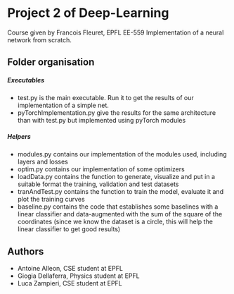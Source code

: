 # Project 2 of Deep-Learning
Course given by Francois Fleuret, EPFL EE-559
Implementation of a neural network from scratch.

## Folder organisation

##### Executables
- test.py is the main executable. Run it to get the results of our implementation of a simple net.
- pyTorchImplementation.py give the results for the same architecture than with test.py but implemented using pyTorch modules

##### Helpers
- modules.py contains our implementation of the modules used, including layers and losses
- optim.py contains our implementation of some optimizers
- loadData.py contains the function to generate, visualize and put in a suitable format the training, validation and test datasets
- tranAndTest.py contains the function to train the model, evaluate it and plot the training curves
- baseline.py contains the code that establishes some baselines with a linear classifier and data-augmented with the sum of the square of the coordinates (since we know the dataset is a circle, this will help the linear classifier to get good results)

## Authors
- Antoine Alleon, CSE student at EPFL
- Giogia Dellaferra, Physics student at EPFL
- Luca Zampieri, CSE student at EPFL
